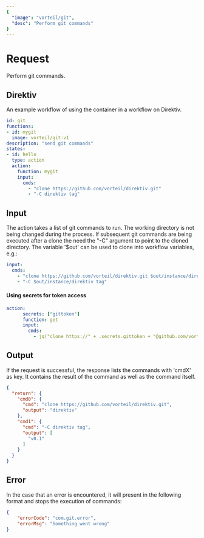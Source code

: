 ```yaml
---
{
  "image": "vorteil/git",
  "desc": "Perform git commands"
}
---
```

# Request

Perform git commands.

## Direktiv

An example workflow of using the container in a workflow on Direktiv.


```yaml
id: git
functions:
- id: mygit
  image: vorteil/git:v1
description: "send git commands"
states:
- id: hello
  type: action
  action:
    function: mygit
    input: 
      cmds:
        - "clone https://github.com/vorteil/direktiv.git"
        - "-C direktiv tag"
```

## Input

The action takes a list of git commands to run. The working directory is not being changed during the process. If subsequent git commands are being executed after a clone the need the "-C" argument to point to the cloned directory. The variable '$out' can be used to clone into workflow variables, e.g.:

```yaml
input:
  cmds: 
    - "clone https://github.com/vorteil/direktiv.git $out/instance/direktiv"
    - "-C $out/instance/direktiv tag"
```


#### Using secrets for token access

```yaml
action:
      secrets: ["gittoken"]
      function: get
      input: 
        cmds:
          - jq("clone https://" + .secrets.gittoken + "@github.com/vorteil/direktiv.git")
```



## Output

If the request is successful, the response lists the commands with 'cmdX' as key. It contains the result of the command as well as the command itself.


```json
{
  "return": {
    "cmd0": {
      "cmd": "clone https://github.com/vorteil/direktiv.git",
      "output": "direktiv"
    },
    "cmd1": {
      "cmd": "-C direktiv tag",
      "output": [
        "v0.1"
      ]
    }
  }
}
```

## Error

In the case that an error is encountered, it will present in the following format and stops the execution of commands:

```json
{
    "errorCode": "com.git.error",
    "errorMsg": "Something went wrong"
}
```

